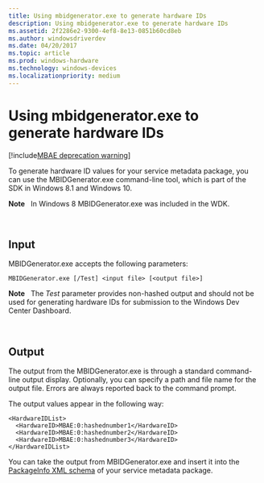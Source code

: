 ```yaml
---
title: Using mbidgenerator.exe to generate hardware IDs
description: Using mbidgenerator.exe to generate hardware IDs
ms.assetid: 2f2286e2-9300-4ef8-8e13-0851b60cd8eb
ms.author: windowsdriverdev
ms.date: 04/20/2017
ms.topic: article
ms.prod: windows-hardware
ms.technology: windows-devices
ms.localizationpriority: medium
---
```


# Using mbidgenerator.exe to generate hardware IDs

[!include[MBAE deprecation warning](mbae-deprecation-warning.md)]

To generate hardware ID values for your service metadata package, you can use the MBIDGenerator.exe command-line tool, which is part of the SDK in Windows 8.1 and Windows 10.

**Note**  
In Windows 8 MBIDGenerator.exe was included in the WDK.

 

## <span id="Input"></span><span id="input"></span><span id="INPUT"></span>Input


MBIDGenerator.exe accepts the following parameters:

``` syntax
MBIDGenerator.exe [/Test] <input file> [<output file>]
```

**Note**  
The *Test* parameter provides non-hashed output and should not be used for generating hardware IDs for submission to the Windows Dev Center Dashboard.

 

## <span id="Output"></span><span id="output"></span><span id="OUTPUT"></span>Output


The output from the MBIDGenerator.exe is through a standard command-line output display. Optionally, you can specify a path and file name for the output file. Errors are always reported back to the command prompt.

The output values appear in the following way:

``` syntax
<HardwareIDList>
  <HardwareID>MBAE:0:hashednumber1</HardwareID>
  <HardwareID>MBAE:0:hashednumber2</HardwareID>
  <HardwareID>MBAE:0:hashednumber3</HardwareID>
</HardwareIDList>
```

You can take the output from MBIDGenerator.exe and insert it into the [PackageInfo XML schema](packageinfo-xml-schema.md) of your service metadata package.

 

 





